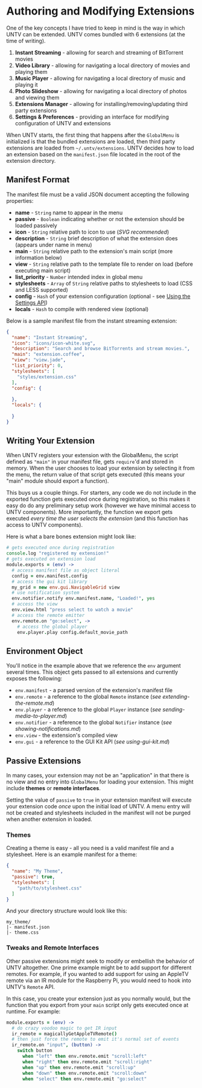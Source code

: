Authoring and Modifying Extensions
==================================

One of the key concepts I have tried to keep in mind is the way in which UNTV can be extended. UNTV comes bundled with 6 extensions (at the time of writing).

1. **Instant Streaming** - allowing for search and streaming of BitTorrent movies
2. **Video Library** - allowing for navigating a local directory of movies and playing them
3. **Music Player** - allowing for navigating a local directory of music and playing it
4. **Photo Slideshow** - allowing for navigating a local directory of photos and viewing them
5. **Extensions Manager** - allowing for installing/removing/updating third party extensions
6. **Settings & Preferences** - providing an interface for modifying configuration of UNTV and extensions

When UNTV starts, the first thing that happens after the `GlobalMenu` is initialized is that the bundled extensions are loaded, then third party extensions are loaded from `~/.untv/extensions`. UNTV decides how to load an extension based on the `manifest.json` file located in the root of the extension directory.

## Manifest Format

The manifest file must be a valid JSON document accepting the following properties:

* **name** - `String` name to appear in the menu
* **passive** - `Boolean` indicating whether or not the extension should be loaded passively
* **icon** - `String` relative path to icon to use (*SVG recommended*)
* **description** - `String` brief description of what the extension does (appears under name in menu)
* **main** - `String` relative path to the extension's main script (more information below)
* **view** - `String` relative path to the template file to render on load (before executing main script)
* **list_priority** - `Number` intended index in global menu
* **stylesheets** - `Array` of `String` relative paths to stylesheets to load (CSS and LESS supported)
* **config** - `Hash` of your extension configuration (optional - see [Using the Settings API](https://github.com/gordonwritescode/untv/wiki/Using-the-Settings-API))
* **locals** - `Hash` to compile with rendered view (optional)

Below is a sample manifest file from the instant streaming extension:

```json
{
  "name": "Instant Streaming",
  "icon": "icons/icon-white.svg",
  "description": "Search and browse BitTorrents and stream movies.",
  "main": "extension.coffee",
  "view": "view.jade",
  "list_priority": 0,
  "stylesheets": [
    "styles/extension.css"
  ],
  "config": {
    
  },
  "locals": {
  
  }
}
```

## Writing Your Extension

When UNTV registers your extension with the GlobalMenu, the script defined as `"main"` in your manifest file, gets `require`'d and stored in memory. When the user chooses to load your extension by selecting it from the menu, the return value of that script gets executed (this means your "main" module should export a function).

This buys us a couple things. For starters, any code we do not include in the exported function gets executed once during registration, so this makes it easy do do any preliminary setup work (however we have minimal access to UNTV components). More importantly, the function we export gets executed *every time the user selects the extension* (and this function has access to UNTV components).

Here is what a bare bones extension might look like:

```coffeescript
# gets executed once during registration
console.log "registered my extension!"
# gets executed on extension load
module.exports = (env) ->
  # access manifest file as object literal
  config = env.manifest.config
  # access the gui kit library
  my_grid = new env.gui.NavigableGrid view
  # use notification system
  env.notifier.notify env.manifest.name, "Loaded!", yes
  # access the view
  env.view.html "press select to watch a movie"
  # access the remote emitter
  env.remote.on "go:select", ->
    # access the global player
    env.player.play config.default_movie_path
```

## Environment Object

You'll notice in the example above that we reference the `env` argument several times. This object gets passed to all extensions and currently exposes the following:

* `env.manifest` - a parsed version of the extension's manifest file
* `env.remote` - a reference to the global `Remote` instance (*see extending-the-remote.md*)
* `env.player` - a reference to the global `Player` instance (*see sending-media-to-player.md*)
* `env.notifier` - a reference to the global `Notifier` instance (*see showing-notifications.md*)
* `env.view` - the extension's compiled view
* `env.gui` - a reference to the GUI Kit API (*see using-gui-kit.md*)

## Passive Extensions

In many cases, your extension may not be an "application" in that there is no view and no entry into `GlobalMenu` for loading your extension. This might include **themes** or **remote interfaces**.

Setting the value of `passive` to `true` in your extension manifest will execute your extension code *once* upon the initial load of UNTV. A menu entry will not be created and stylesheets included in the manifest will not be purged when another extension in loaded.

### Themes

Creating a theme is easy - all you need is a valid manifest file and a stylesheet. Here is an example manifest for a theme:

```json
{
  "name": "My Theme",
  "passive": true,
  "stylesheets": [
    "path/to/stylesheet.css"
  ]
}
```

And your directory structure would look like this:

```
my_theme/
|- manifest.json
|- theme.css
```

### Tweaks and Remote Interfaces

Other passive extensions might seek to modify or embellish the behavior of UNTV altogether. One prime example might be to add support for different remotes. For example, if you wanted to add support for using an AppleTV remote via an IR module for the Raspberry Pi, you would need to hook into UNTV's `Remote` API.

In this case, you create your extension just as you normally would, but the function that you export from your `main` script only gets executed once at runtime. For example:

```coffeescript
module.exports = (env) ->
  # do crazy voodoo magic to get IR input
  ir_remote = magicallyGetAppleTVRemote()
  # then just force the remote to emit it's normal set of events
  ir_remote.on "input", (button) ->
    switch button
      when "left" then env.remote.emit "scroll:left"
      when "right" then env.remote.emit "scroll:right"
      when "up" then env.remote.emit "scroll:up"
      when "down" then env.remote.emit "scroll:down"
      when "select" then env.remote.emit "go:select"
```
